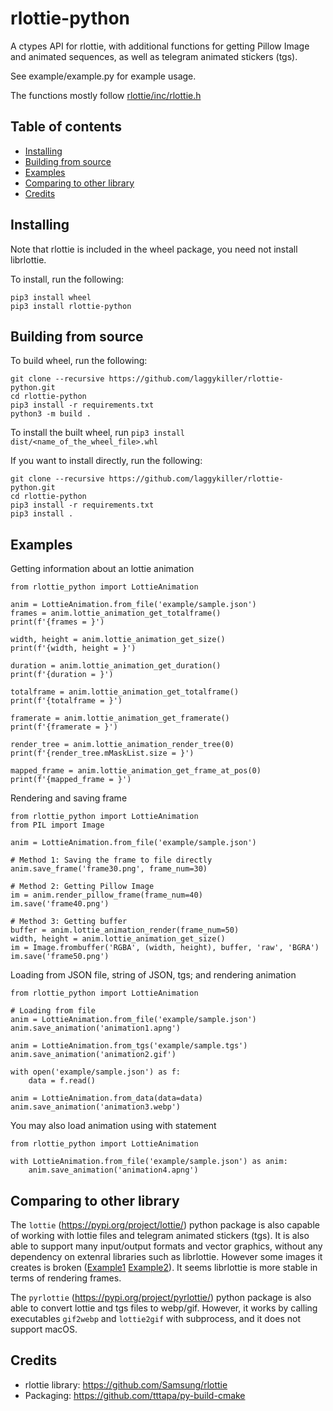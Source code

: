 # rlottie-python

A ctypes API for rlottie, with additional functions for getting Pillow Image and animated sequences, as well as telegram animated stickers (tgs).

See example/example.py for example usage.

The functions mostly follow [rlottie/inc/rlottie.h](https://github.com/Samsung/rlottie/blob/master/inc/rlottie.h)

## Table of contents
- [Installing](#installing)
- [Building from source](#building-from-source)
- [Examples](#examples)
- [Comparing to other library](#comparing-to-other-library)
- [Credits](#credits)

## Installing

Note that rlottie is included in the wheel package, you need not install librlottie.

To install, run the following:
```
pip3 install wheel
pip3 install rlottie-python
```

## Building from source

To build wheel, run the following:
```
git clone --recursive https://github.com/laggykiller/rlottie-python.git
cd rlottie-python
pip3 install -r requirements.txt
python3 -m build .
```

To install the built wheel, run `pip3 install dist/<name_of_the_wheel_file>.whl`

If you want to install directly, run the following:
```
git clone --recursive https://github.com/laggykiller/rlottie-python.git
cd rlottie-python
pip3 install -r requirements.txt
pip3 install .
```

## Examples
Getting information about an lottie animation
```
from rlottie_python import LottieAnimation

anim = LottieAnimation.from_file('example/sample.json')
frames = anim.lottie_animation_get_totalframe()
print(f'{frames = }')

width, height = anim.lottie_animation_get_size()
print(f'{width, height = }')

duration = anim.lottie_animation_get_duration()
print(f'{duration = }')

totalframe = anim.lottie_animation_get_totalframe()
print(f'{totalframe = }')

framerate = anim.lottie_animation_get_framerate()
print(f'{framerate = }')

render_tree = anim.lottie_animation_render_tree(0)
print(f'{render_tree.mMaskList.size = }')

mapped_frame = anim.lottie_animation_get_frame_at_pos(0)
print(f'{mapped_frame = }')
```

Rendering and saving frame
```
from rlottie_python import LottieAnimation
from PIL import Image

anim = LottieAnimation.from_file('example/sample.json')

# Method 1: Saving the frame to file directly
anim.save_frame('frame30.png', frame_num=30)

# Method 2: Getting Pillow Image
im = anim.render_pillow_frame(frame_num=40)
im.save('frame40.png')

# Method 3: Getting buffer
buffer = anim.lottie_animation_render(frame_num=50)
width, height = anim.lottie_animation_get_size()
im = Image.frombuffer('RGBA', (width, height), buffer, 'raw', 'BGRA')
im.save('frame50.png')
```

Loading from JSON file, string of JSON, tgs; and rendering animation
```
from rlottie_python import LottieAnimation

# Loading from file
anim = LottieAnimation.from_file('example/sample.json')
anim.save_animation('animation1.apng')

anim = LottieAnimation.from_tgs('example/sample.tgs')
anim.save_animation('animation2.gif')

with open('example/sample.json') as f:
    data = f.read()

anim = LottieAnimation.from_data(data=data)
anim.save_animation('animation3.webp')
```

You may also load animation using with statement
```
from rlottie_python import LottieAnimation

with LottieAnimation.from_file('example/sample.json') as anim:
    anim.save_animation('animation4.apng')
```

## Comparing to other library
The `lottie` (https://pypi.org/project/lottie/) python package is also capable of working with lottie files and telegram animated stickers (tgs). It is also able to support many input/output formats and vector graphics, without any dependency on extenral libraries such as librlottie. However some images it creates is broken ([Example1](https://github.com/laggykiller/sticker-convert/issues/5) [Example2](https://gitlab.com/mattbas/python-lottie/-/issues/95)). It seems librlottie is more stable in terms of rendering frames.

The `pyrlottie` (https://pypi.org/project/pyrlottie/) python package is also able to convert lottie and tgs files to webp/gif. However, it works by calling executables `gif2webp` and `lottie2gif` with subprocess, and it does not support macOS.

## Credits
- rlottie library: https://github.com/Samsung/rlottie
- Packaging: https://github.com/tttapa/py-build-cmake